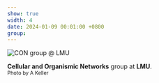 ```yaml
---
show: true
width: 4
date: 2024-01-09 00:01:00 +0800
group:
---
```

<div>
  <img data-src="{{ 'assets/images/photos/CON_groupm.jpg' | relative_url }}" class="lazy w-100 rounded-lg" 
    src="{{ '/assets/images/empty_300x200.png' | relative_url }}" data-toggle="tooltip" data-placement="top" title="CON group @ LMU">
  <div class="card-body">
    <p class="card-text">
      <strong>Cellular and Organismic Networks</strong> group at <strong>LMU</strong>.
    <br>
    <small>Photo by A Keller</small></p>
  </div>
</div>
